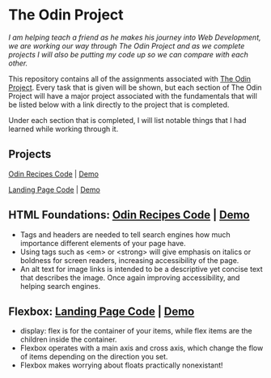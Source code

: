 # The Odin Project
*I am helping teach a friend as he makes his journey into Web Development, we are working our way through The Odin Project and as we complete projects I will also be putting my code up so we can compare with each other.*

This repository contains all of the assignments associated with [The Odin Project](https://www.theodinproject.com/). Every task that is given will be shown, but each section of The Odin Project will have a major project associated with the fundamentals that will be listed below with a link directly to the project that is completed.

Under each section that is completed, I will list notable things that I had learned while working through it.

Projects
---
[Odin Recipes Code](https://github.com/cmRingmaker/The-Odin-Project/tree/main/odin-recipes) | [Demo](https://cmringmaker.github.io/The-Odin-Project/odin-recipes/)

[Landing Page Code](https://github.com/cmRingmaker/The-Odin-Project/tree/main/landing-page) | [Demo](https://cmringmaker.github.io/The-Odin-Project/landing-page/)

HTML Foundations: [Odin Recipes Code](https://github.com/cmRingmaker/The-Odin-Project/tree/main/odin-recipes) | [Demo](https://cmringmaker.github.io/The-Odin-Project/odin-recipes/)
---
* Tags and headers are needed to tell search engines how much importance different elements of your page have.
* Using tags such as \<em> or \<strong> will give emphasis on italics or boldness for screen readers, increasing accessibility of the page.
* An alt text for image links is intended to be a descriptive yet concise text that describes the image. Once again improving accessibility, and helping search engines.

Flexbox: [Landing Page Code](https://github.com/cmRingmaker/The-Odin-Project/tree/main/landing-page) | [Demo](https://cmringmaker.github.io/The-Odin-Project/landing-page/)
---
* display: flex is for the container of your items, while flex items are the children inside the container.
* Flexbox operates with a main axis and cross axis, which change the flow of items depending on the direction you set.
* Flexbox makes worrying about floats practically nonexistant!
